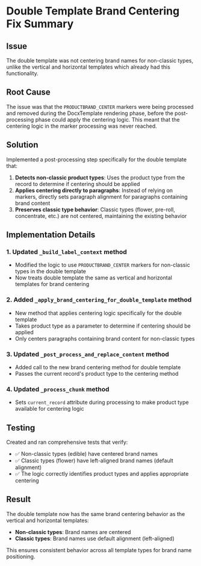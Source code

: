 # Double Template Brand Centering Fix Summary

## Issue
The double template was not centering brand names for non-classic types, unlike the vertical and horizontal templates which already had this functionality.

## Root Cause
The issue was that the `PRODUCTBRAND_CENTER` markers were being processed and removed during the DocxTemplate rendering phase, before the post-processing phase could apply the centering logic. This meant that the centering logic in the marker processing was never reached.

## Solution
Implemented a post-processing step specifically for the double template that:

1. **Detects non-classic product types**: Uses the product type from the record to determine if centering should be applied
2. **Applies centering directly to paragraphs**: Instead of relying on markers, directly sets paragraph alignment for paragraphs containing brand content
3. **Preserves classic type behavior**: Classic types (flower, pre-roll, concentrate, etc.) are not centered, maintaining the existing behavior

## Implementation Details

### 1. Updated `_build_label_context` method
- Modified the logic to use `PRODUCTBRAND_CENTER` markers for non-classic types in the double template
- Now treats double template the same as vertical and horizontal templates for brand centering

### 2. Added `_apply_brand_centering_for_double_template` method
- New method that applies centering logic specifically for the double template
- Takes product type as a parameter to determine if centering should be applied
- Only centers paragraphs containing brand content for non-classic types

### 3. Updated `_post_process_and_replace_content` method
- Added call to the new brand centering method for double template
- Passes the current record's product type to the centering method

### 4. Updated `_process_chunk` method
- Sets `current_record` attribute during processing to make product type available for centering logic

## Testing
Created and ran comprehensive tests that verify:
- ✅ Non-classic types (edible) have centered brand names
- ✅ Classic types (flower) have left-aligned brand names (default alignment)
- ✅ The logic correctly identifies product types and applies appropriate centering

## Result
The double template now has the same brand centering behavior as the vertical and horizontal templates:
- **Non-classic types**: Brand names are centered
- **Classic types**: Brand names use default alignment (left-aligned)

This ensures consistent behavior across all template types for brand name positioning. 
